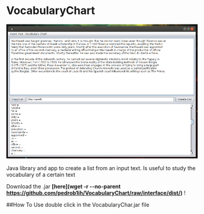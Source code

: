 # VocabularyChart

<img src="https://github.com/pedrob1ih/VocabularyChart/blob/interface/captures/capture.png"/>


Java library and app to create a list from an input text. Is useful to study the vocabulary of a certain text

Download the .jar **[here](wget -r --no-parent https://github.com/pedrob1ih/VocabularyChart/raw/interface/dist/)** !


##How To Use
double click in the VocabularyChar.jar file
